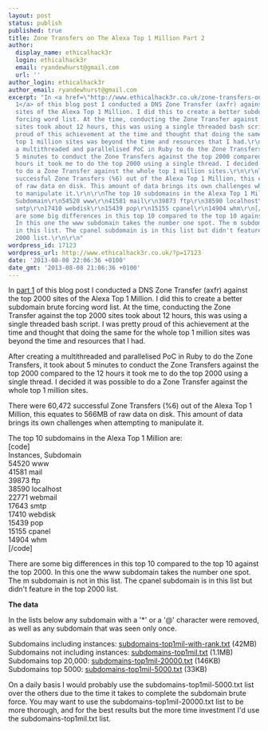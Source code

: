 ```yaml
---
layout: post
status: publish
published: true
title: Zone Transfers on The Alexa Top 1 Million Part 2
author:
  display_name: ethicalhack3r
  login: ethicalhack3r
  email: ryandewhurst@gmail.com
  url: ''
author_login: ethicalhack3r
author_email: ryandewhurst@gmail.com
excerpt: "In <a href=\"http://www.ethicalhack3r.co.uk/zone-transfers-on-the-alexa-top-1-million/\">part
  1</a> of this blog post I conducted a DNS Zone Transfer (axfr) against the top 2000
  sites of the Alexa Top 1 Million. I did this to create a better subdomain brute
  forcing word list. At the time, conducting the Zone Transfer against the top 2000
  sites took about 12 hours, this was using a single threaded bash script. I was pretty
  proud of this achievement at the time and thought that doing the same for the whole
  top 1 million sites was beyond the time and resources that I had.\r\n\r\nAfter creating
  a multithreaded and parallelised PoC in Ruby to do the Zone Transfers, it took about
  5 minutes to conduct the Zone Transfers against the top 2000 compared to the 12
  hours it took me to do the top 2000 using a single thread. I decided it was possible
  to do a Zone Transfer against the whole top 1 million sites.\r\n\r\nThere were 60,472
  successful Zone Transfers (%6) out of the Alexa Top 1 Million, this equates to 566MB
  of raw data on disk. This amount of data brings its own challenges when attempting
  to manipulate it.\r\n\r\nThe top 10 subdomains in the Alexa Top 1 Million are:\r\n[code]\r\nInstances,
  Subdomain\r\n54520 www\r\n41581 mail\r\n39873 ftp\r\n38590 localhost\r\n22771 webmail\r\n17643
  smtp\r\n17410 webdisk\r\n15439 pop\r\n15155 cpanel\r\n14904 whm\r\n[/code]\r\n\r\nThere
  are some big differences in this top 10 compared to the top 10 against the top 2000.
  In this one the www subdomain takes the number one spot. The m subdomain is not
  in this list. The cpanel subdomain is in this list but didn't feature in the top
  2000 list.\r\n\r\n"
wordpress_id: 17123
wordpress_url: http://www.ethicalhack3r.co.uk/?p=17123
date: '2013-08-08 22:06:36 +0100'
date_gmt: '2013-08-08 21:06:36 +0100'
---
```

<p>In <a href="http://www.ethicalhack3r.co.uk/zone-transfers-on-the-alexa-top-1-million/">part 1</a> of this blog post I conducted a DNS Zone Transfer (axfr) against the top 2000 sites of the Alexa Top 1 Million. I did this to create a better subdomain brute forcing word list. At the time, conducting the Zone Transfer against the top 2000 sites took about 12 hours, this was using a single threaded bash script. I was pretty proud of this achievement at the time and thought that doing the same for the whole top 1 million sites was beyond the time and resources that I had.</p>
<p>After creating a multithreaded and parallelised PoC in Ruby to do the Zone Transfers, it took about 5 minutes to conduct the Zone Transfers against the top 2000 compared to the 12 hours it took me to do the top 2000 using a single thread. I decided it was possible to do a Zone Transfer against the whole top 1 million sites.</p>
<p>There were 60,472 successful Zone Transfers (%6) out of the Alexa Top 1 Million, this equates to 566MB of raw data on disk. This amount of data brings its own challenges when attempting to manipulate it.</p>
<p>The top 10 subdomains in the Alexa Top 1 Million are:<br />
[code]<br />
Instances, Subdomain<br />
54520 www<br />
41581 mail<br />
39873 ftp<br />
38590 localhost<br />
22771 webmail<br />
17643 smtp<br />
17410 webdisk<br />
15439 pop<br />
15155 cpanel<br />
14904 whm<br />
[/code]</p>
<p>There are some big differences in this top 10 compared to the top 10 against the top 2000. In this one the www subdomain takes the number one spot. The m subdomain is not in this list. The cpanel subdomain is in this list but didn't feature in the top 2000 list.</p>
<p><a id="more"></a><a id="more-17123"></a></p>
<p><strong>The data </strong></p>
<p>In the lists below any subdomain with a '*' or a '@' character were removed, as well as any subdomain that was seen only once.</p>
<p>Subdomains including instances: <a href="http://ethicalhack3r.co.uk/files/fuzzing/top1mil-subdomains/subdomains-top1mil-with-rank.txt">subdomains-top1mil-with-rank.txt</a> (42MB)<br />
Subdomains not including instances: <a href="http://ethicalhack3r.co.uk/files/fuzzing/top1mil-subdomains/subdomains-top1mil.txt">subdomains-top1mil.txt</a> (1.1MB)<br />
Subdomains top 20,000: <a href="http://ethicalhack3r.co.uk/files/fuzzing/top1mil-subdomains/subdomains-top1mil-20000.txt">subdomains-top1mil-20000.txt</a> (146KB)<br />
Subdomains top 5000: <a href="http://ethicalhack3r.co.uk/files/fuzzing/top1mil-subdomains/subdomains-top1mil-5000.txt">subdomains-top1mil-5000.txt</a> (33KB)</p>
<p>On a daily basis I would probably use the subdomains-top1mil-5000.txt list over the others due to the time it takes to complete the subdomain brute force. You may want to use the subdomains-top1mil-20000.txt list to be more thorough, and for the best results but the more time investment I'd use the subdomains-top1mil.txt list.</p>

